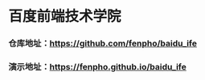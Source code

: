 # 百度前端技术学院

### 仓库地址：https://github.com/fenpho/baidu_ife

### 演示地址：https://fenpho.github.io/baidu_ife